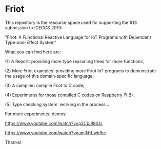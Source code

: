 # Friot

This repository is the resource space used for supporting 
the #13 submission to ICECCS 2019: 

"Friot: A Functional Reactive Language for IoT Programs with Dependent Type-and-Effect System"




What you can find here are:

(1) A Report: providing more type reasoning trees for more functions;

(2) More Friot examples: providing more Friot IoT programs to demonstrate the usage of this domain-specific language;

(3) A compiler: compile Friot to C code;

(4) Experiments for those compiled C codes on Raspberry Pi B+. 

(5) Type checking system: working in the process...


For more experiments' demos:


https://www.youtube.com/watch?v=p3CbJI8lLIs


https://www.youtube.com/watch?v=umIN-Lwhfhc



Thanks!
